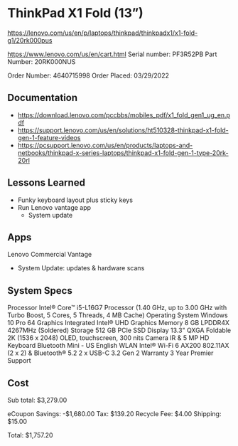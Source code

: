 # ThinkPad X1 Fold (13”)

https://lenovo.com/us/en/p/laptops/thinkpad/thinkpadx1/x1-fold-g1/20rk000pus

https://www.lenovo.com/us/en/cart.html
Serial number: PF3R52PB
Part Number: 20RK000NUS

Order Number: 4640715998
Order Placed: 03/29/2022

## Documentation

* https://download.lenovo.com/pccbbs/mobiles_pdf/x1_fold_gen1_ug_en.pdf
* https://support.lenovo.com/us/en/solutions/ht510328-thinkpad-x1-fold-gen-1-feature-videos
* https://pcsupport.lenovo.com/us/en/products/laptops-and-netbooks/thinkpad-x-series-laptops/thinkpad-x1-fold-gen-1-type-20rk-20rl


## Lessons Learned

* Funky keyboard layout plus sticky keys
* Run Lenovo vantage app
  * System update


## Apps

Lenovo Commercial Vantage

* System Update: updates & hardware scans


## System Specs

Processor Intel® Core™ i5-L16G7 Processor (1.40 GHz, up to 3.00 GHz with Turbo Boost, 5 Cores, 5 Threads, 4 MB Cache)
Operating System Windows 10 Pro 64
Graphics Integrated Intel® UHD Graphics
Memory 8 GB LPDDR4X 4267MHz (Soldered)
Storage 512 GB PCIe SSD
Display 13.3" QXGA Foldable 2K (1536 x 2048) OLED, touchscreen, 300 nits
Camera IR & 5 MP HD
Keyboard Bluetooth Mini - US English
WLAN Intel® Wi-Fi 6 AX200 802.11AX (2 x 2) & Bluetooth® 5.2
2 x USB-C 3.2 Gen 2
Warranty 3 Year Premier Support

## Cost

Sub total: $3,279.00

eCoupon Savings: -$1,680.00
Tax: $139.20
Recycle Fee: $4.00
Shipping: $15.00

Total: $1,757.20